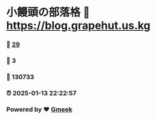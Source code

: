 # 小饅頭の部落格 :link: https://blog.grapehut.us.kg 
### :page_facing_up: [29](https://blog.grapehut.us.kg/tag.html) 
### :speech_balloon: 3 
### :hibiscus: 130733 
### :alarm_clock: 2025-01-13 22:22:57 
### Powered by :heart: [Gmeek](https://github.com/Meekdai/Gmeek)
